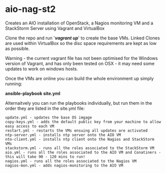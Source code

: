 # aio-nag-st2
Creates an AIO installation of OpenStack, a Nagios monitoring VM and a StackStorm Server using Vagrant and VirtualBox

Clone the repo and run '***vagrant up***' to create the base VMs.  Linked Clones are used within VirtualBox so the disc space requirements are kept as low as possible.

Warning - the current vagrant file has not been optimised for the Windows version of Vagrant, and has only been tested on OSX - it may need some updates to work on windows hosts.

Once the VMs are online you can build the whole environment up simply running:

**ansible-playbook site.yml**

Alternaitvely you can run the playbooks individually, but run them in the order they are listed in the site.yml file:

	update.yml - updates the base OS imgage
	copy-keys.yml - adds the default public key from your machine to allow easy access to each VM
	restart.yml - restarts the VMs ensuing all updates are activated
	ntp-server.yml - installs ntp server onto the AIO VM
	nto-client.yml - installs ntp client onto the Nagios and StackStorm VMs
	stackstorm.yml - runs all the roles associated to the StackStorm VM
	aio.yml - runs all the roles associated to the AIO VM and Conatiners - this will take 90 - 120 mins to run!
	nagios.yml - runs all the roles associated to the Nagios VM
	nagios-mon.yml - adds nagios-monitoring to the AIO VM